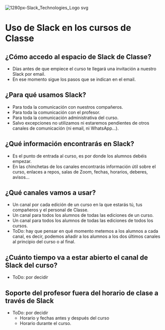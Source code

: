 ![1280px-Slack_Technologies_Logo svg](https://user-images.githubusercontent.com/3619686/183940033-a7f3ea42-eb09-4256-9524-ee65a0b3458d.png)

# Uso de Slack en los cursos de Classe

## ¿Cómo accedo al espacio de Slack de Classe?

- Días antes de que empiece el curso te llegará una invitación a nuestro Slack por email.
- En ese momento sigue los pasos que se indican en el email.

## ¿Para qué usamos Slack?

- Para toda la comunicación con nuestros compañeros.
- Para toda la comunicación con el profesor.
- Para toda la comunicación administrativa del curso.
- Salvo excepciones no utilizamos ni estaremos pendientes de otros canales de comunicación (ni email, ni WhatsApp...).

## ¿Qué información encontrarás en Slack?

- Es el punto de entrada al curso, es por donde los alumnos debéis empezar.
- En las chinchetas de los canales encontrarás información útil sobre el curso, enlaces a repos, salas de Zoom, fechas, horarios, deberes, avisos...

## ¿Qué canales vamos a usar?

- Un canal por cada edición de un curso en la que estarás tú, tus compañeros y el personal de Classe.
- Un canal para todos los alumnos de todas las ediciones de un curso.
- Un canal para todos los alumnos de todas las ediciones de todos los cursos.
- ToDo: hay que pensar en qué momento metemos a los alumnos a cada canal, es decir, podemos añadir a los alumnos a los dos últimos canales al principio del curso o al final.

## ¿Cuánto tiempo va a estar abierto el canal de Slack del curso?

- ToDo: por decidir

## Soporte del profesor fuera del horario de clase a través de Slack

- ToDo: por decidir
  - Horario y fechas antes y después del curso
  - Horario durante el curso.
